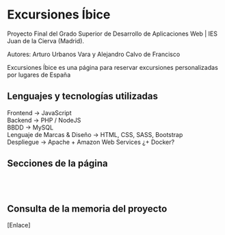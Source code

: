 # Excursiones Íbice

Proyecto Final del Grado Superior de Desarrollo de Aplicaciones Web | IES Juan de la Cierva (Madrid). 

Autores: Arturo Urbanos Vara y Alejandro Calvo de Francisco

Excursiones Íbice es una página para reservar excursiones personalizadas por lugares de España 

## Lenguajes y tecnologías utilizadas

Frontend -> JavaScript<br/>
Backend -> PHP / NodeJS<br/>
BBDD -> MySQL<br/>
Lenguaje de Marcas & Diseño -> HTML, CSS, SASS, Bootstrap<br/>
Despliegue -> Apache + Amazon Web Services ¿+ Docker?<br/>

## Secciones de la página

<br/>
<br/>

## Consulta de la memoria del proyecto

[Enlace]